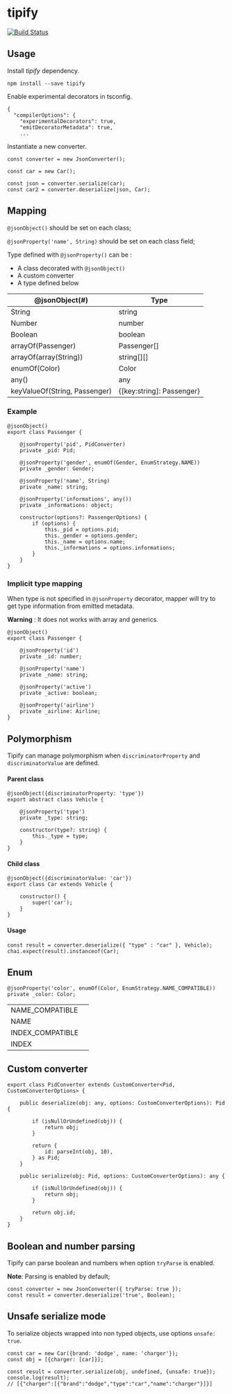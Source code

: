 # tipify
[![Build Status](https://travis-ci.com/henry781/tipify.svg?branch=master)](https://travis-ci.com/henry781/tipify)

## Usage

Install _tipify_ dependency.
```
npm install --save tipify
```

Enable experimental decorators in tsconfig.
```
{
  "compilerOptions": {
    "experimentalDecorators": true,
    "emitDecoratorMetadata": true,
    ...
```

Instantiate a new converter.
```
const converter = new JsonConverter();

const car = new Car();

const json = converter.serialize(car);
const car2 = converter.deserialize(json, Car);
```

## Mapping

`@jsonObject()` should be set on each class;

`@jsonProperty('name', String)` should be set on each class field;

Type defined with `@jsonProperty()` can be :
* A class decorated with `@jsonObject()`
* A custom converter
* A type defined below

| @jsonObject(#)                     | Type                     |
|------------------------------------|--------------------------|
| String                             | string                   |
| Number                             | number                   |
| Boolean                            | boolean                  |
| arrayOf(Passenger)                 | Passenger[]              |
| arrayOf(array(String))             | string[][]               |
| enumOf(Color)                      | Color                    |
| any()                              | any                      |
| keyValueOf(String, Passenger)      | {[key:string]: Passenger}|

### Example

```
@jsonObject()
export class Passenger {

    @jsonProperty('pid', PidConverter)
    private _pid: Pid;

    @jsonProperty('gender', enumOf(Gender, EnumStrategy.NAME))
    private _gender: Gender;

    @jsonProperty('name', String)
    private _name: string;

    @jsonProperty('informations', any())
    private _informations: object;

    constructor(options?: PassengerOptions) {
        if (options) {
            this._pid = options.pid;
            this._gender = options.gender;
            this._name = options.name;
            this._informations = options.informations;
        }
    }
}
```

### Implicit type mapping
When type is not specified in `@jsonProperty` decorator, mapper will try to get type information from emitted metadata.

**Warning** : It does not works with array and generics.

```
@jsonObject()
export class Passenger {

    @jsonProperty('id')
    private _id: number;

    @jsonProperty('name')
    private _name: string;

    @jsonProperty('active')
    private _active: boolean;
    
    @jsonProperty('airline')
    private _airline: Airline;
}
```

## Polymorphism

Tipify can manage polymorphism when `discriminatorProperty` and `discriminatorValue` are defined.

#### Parent class
```
@jsonObject({discriminatorProperty: 'type'})
export abstract class Vehicle {

    @jsonProperty('type')
    private _type: string;
    
    constructor(type?: string) {
        this._type = type;
    }
}
```
#### Child class
```
@jsonObject({discriminatorValue: 'car'})
export class Car extends Vehicle {

    constructor() {
        super('car');
    }
}
```
#### Usage
```
const result = converter.deserialize({ "type" : "car" }, Vehicle);
chai.expect(result).instanceof(Car);
```


## Enum

```
@jsonProperty('color', enumOf(Color, EnumStrategy.NAME_COMPATIBLE))
private _color: Color;
```

|                 |   |
|-----------------|---|
| NAME_COMPATIBLE |   |
| NAME            |   |
| INDEX_COMPATIBLE|   |
| INDEX           |   |

## Custom converter

```
export class PidConverter extends CustomConverter<Pid, CustomConverterOptions> {

    public deserialize(obj: any, options: CustomConverterOptions): Pid {

        if (isNullOrUndefined(obj)) {
            return obj;
        }

        return {
            id: parseInt(obj, 10),
        } as Pid;
    }

    public serialize(obj: Pid, options: CustomConverterOptions): any {

        if (isNullOrUndefined(obj)) {
            return obj;
        }

        return obj.id;
    }
}
```

## Boolean and number parsing

Tipify can parse boolean and numbers when option `tryParse` is enabled.

**Note**: Parsing is enabled by default;

```
const converter = new JsonConverter({ tryParse: true });
const result = converter.deserialize('true', Boolean);
```

## Unsafe serialize mode

To serialize objects wrapped into non typed objects, use options `unsafe: true`.

```
const car = new Car({brand: 'dodge', name: 'charger'});
const obj = [{charger: [car]}];

const result = converter.serialize(obj, undefined, {unsafe: true});
console.log(result);
// [{"charger":[{"brand":"dodge","type":"car","name":"charger"}]}]
```
